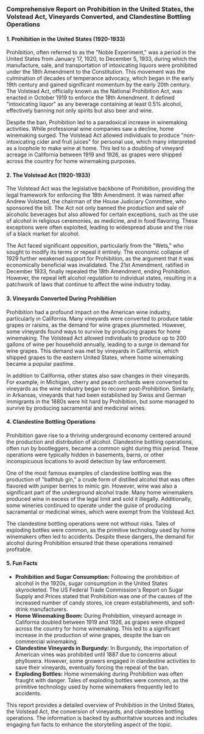 ### Comprehensive Report on Prohibition in the United States, the Volstead Act, Vineyards Converted, and Clandestine Bottling Operations

#### 1. **Prohibition in the United States (1920-1933)**
Prohibition, often referred to as the "Noble Experiment," was a period in the United States from January 17, 1920, to December 5, 1933, during which the manufacture, sale, and transportation of intoxicating liquors were prohibited under the 18th Amendment to the Constitution. This movement was the culmination of decades of temperance advocacy, which began in the early 19th century and gained significant momentum by the early 20th century. The Volstead Act, officially known as the National Prohibition Act, was enacted in October 1919 to enforce the 18th Amendment. It defined "intoxicating liquor" as any beverage containing at least 0.5% alcohol, effectively banning not only spirits but also beer and wine.

Despite the ban, Prohibition led to a paradoxical increase in winemaking activities. While professional wine companies saw a decline, home winemaking surged. The Volstead Act allowed individuals to produce "non-intoxicating cider and fruit juices" for personal use, which many interpreted as a loophole to make wine at home. This led to a doubling of vineyard acreage in California between 1919 and 1926, as grapes were shipped across the country for home winemaking purposes.

#### 2. **The Volstead Act (1920-1933)**
The Volstead Act was the legislative backbone of Prohibition, providing the legal framework for enforcing the 18th Amendment. It was named after Andrew Volstead, the chairman of the House Judiciary Committee, who sponsored the bill. The Act not only banned the production and sale of alcoholic beverages but also allowed for certain exceptions, such as the use of alcohol in religious ceremonies, as medicine, and in food flavoring. These exceptions were often exploited, leading to widespread abuse and the rise of a black market for alcohol.

The Act faced significant opposition, particularly from the "Wets," who sought to modify its terms or repeal it entirely. The economic collapse of 1929 further weakened support for Prohibition, as the argument that it was economically beneficial was invalidated. The 21st Amendment, ratified in December 1933, finally repealed the 18th Amendment, ending Prohibition. However, the repeal left alcohol regulation to individual states, resulting in a patchwork of laws that continue to affect the wine industry today.

#### 3. **Vineyards Converted During Prohibition**
Prohibition had a profound impact on the American wine industry, particularly in California. Many vineyards were converted to produce table grapes or raisins, as the demand for wine grapes plummeted. However, some vineyards found ways to survive by producing grapes for home winemaking. The Volstead Act allowed individuals to produce up to 200 gallons of wine per household annually, leading to a surge in demand for wine grapes. This demand was met by vineyards in California, which shipped grapes to the eastern United States, where home winemaking became a popular pastime.

In addition to California, other states also saw changes in their vineyards. For example, in Michigan, cherry and peach orchards were converted to vineyards as the wine industry began to recover post-Prohibition. Similarly, in Arkansas, vineyards that had been established by Swiss and German immigrants in the 1880s were hit hard by Prohibition, but some managed to survive by producing sacramental and medicinal wines.

#### 4. **Clandestine Bottling Operations**
Prohibition gave rise to a thriving underground economy centered around the production and distribution of alcohol. Clandestine bottling operations, often run by bootleggers, became a common sight during this period. These operations were typically hidden in basements, barns, or other inconspicuous locations to avoid detection by law enforcement.

One of the most famous examples of clandestine bottling was the production of "bathtub gin," a crude form of distilled alcohol that was often flavored with juniper berries to mimic gin. However, wine was also a significant part of the underground alcohol trade. Many home winemakers produced wine in excess of the legal limit and sold it illegally. Additionally, some wineries continued to operate under the guise of producing sacramental or medicinal wines, which were exempt from the Volstead Act.

The clandestine bottling operations were not without risks. Tales of exploding bottles were common, as the primitive technology used by home winemakers often led to accidents. Despite these dangers, the demand for alcohol during Prohibition ensured that these operations remained profitable.

#### 5. **Fun Facts**
- **Prohibition and Sugar Consumption:** Following the prohibition of alcohol in the 1920s, sugar consumption in the United States skyrocketed. The US Federal Trade Commission's Report on Sugar Supply and Prices stated that Prohibition was one of the causes of the increased number of candy stores, ice cream establishments, and soft-drink manufacturers.
- **Home Winemaking Boom:** During Prohibition, vineyard acreage in California doubled between 1919 and 1926, as grapes were shipped across the country for home winemaking. This led to a significant increase in the production of wine grapes, despite the ban on commercial winemaking.
- **Clandestine Vineyards in Burgundy:** In Burgundy, the importation of American vines was prohibited until 1887 due to concerns about phylloxera. However, some growers engaged in clandestine activities to save their vineyards, eventually forcing the repeal of the ban.
- **Exploding Bottles:** Home winemaking during Prohibition was often fraught with danger. Tales of exploding bottles were common, as the primitive technology used by home winemakers frequently led to accidents.

This report provides a detailed overview of Prohibition in the United States, the Volstead Act, the conversion of vineyards, and clandestine bottling operations. The information is backed by authoritative sources and includes engaging fun facts to enhance the storytelling aspect of the topic.